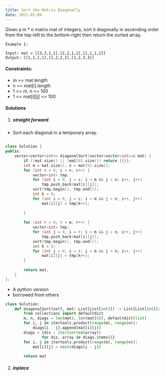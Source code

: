 ```yaml
---
title: Sort the Matrix Diagonally
date: 2021-01-04
---
```

Given a m * n matrix mat of integers, sort it diagonally in ascending order from the top-left to the bottom-right then return the sorted array.



```
Example 1:

Input: mat = [[3,3,1,1],[2,2,1,2],[1,1,1,2]]
Output: [[1,1,1,1],[1,2,2,2],[1,2,3,3]]
```


#### Constraints:

-    m == mat.length
-    n == mat[i].length
-    1 <= m, n <= 100
-    1 <= mat[i][j] <= 100


#### Solutions

1. ##### straight forward

- Sort each diagonal in a temporary array.

```cpp

class Solution {
public:
    vector<vector<int>> diagonalSort(vector<vector<int>>& mat) {
        if (!mat.size() || !mat[0].size()) return {{}};
        int m = mat.size(), n = mat[0].size();
        for (int c = 0; c < n; c++) {
            vector<int> tmp;
            for (int i = 0, j = c; i < m && j < n; i++, j++)
                tmp.push_back(mat[i][j]);
            sort(tmp.begin(), tmp.end());
            int k = 0;
            for (int i = 0, j = c; i < m && j < n; i++, j++)
                mat[i][j] = tmp[k++];
            
        }
        
        for (int r = 0; r < m; r++) {
            vector<int> tmp;
            for (int j = 0, i = r; i < m && j < n; i++, j++)
                tmp.push_back(mat[i][j]);
            sort(tmp.begin(), tmp.end());
            int k = 0;
            for (int j = 0, i = r; i < m && j < n; i++, j++)
                mat[i][j] = tmp[k++];
        }
        
        return mat;
    }
};
```

- A python version
- borrowed from others

```python
class Solution:
    def diagonalSort(self, mat: List[List[int]]) -> List[List[int]]:
        from collections import defaultdict
        m, n, diags = len(mat), len(mat[0]), defaultdict(list)
        for i, j in itertools.product(range(m), range(n)):
            diags[i - j].append(mat[i][j])
        diags = {dis : iter(sorted(array)) 
                for dis, array in diags.items()}
        for i, j in itertools.product(range(m), range(n)):
            mat[i][j] = next(diags[i - j])
        
        return mat
```

2. ##### inplace

```cpp


```